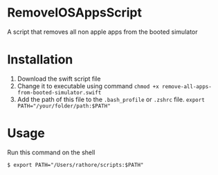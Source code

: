 # RemoveIOSAppsScript
A script that removes all non apple apps from the booted simulator

# Installation
1. Download the swift script file
2. Change it to executable using command `chmod +x remove-all-apps-from-booted-simulator.swift`
3. Add the path of this file to the `.bash_profile` or `.zshrc` file. `export PATH="/your/folder/path:$PATH"`

# Usage
Run this command on the shell
```
$ export PATH="/Users/rathore/scripts:$PATH"
```
